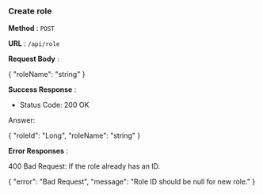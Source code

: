 ### Create role
**Method** : `POST`

**URL** : `/api/role`

**Request Body** :

{
    "roleName": "string"
}

**Success Response** :

- Status Code: 200 OK

Answer:

{
    "roleId": "Long",
    "roleName": "string"
}

**Error Responses** :

400 Bad Request: If the role already has an ID.

{
    "error": "Bad Request",
    "message": "Role ID should be null for new role."
}